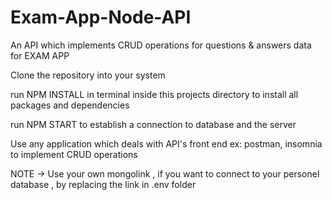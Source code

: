 # Exam-App-Node-API
An API which implements CRUD operations for questions &amp; answers data for EXAM APP

Clone the repository into your system 

run NPM INSTALL in terminal inside this projects directory to install all packages and dependencies

run NPM START to establish a connection to database and the server

Use any application which deals with API's front end ex: postman, insomnia to implement CRUD operations 

NOTE -> Use your own mongolink , if you want to connect to your personel database , by replacing the link in .env folder
